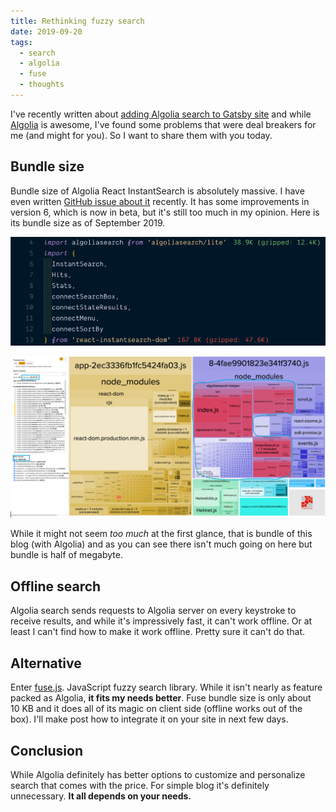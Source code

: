 ```yaml
---
title: Rethinking fuzzy search
date: 2019-09-20
tags:
  - search
  - algolia
  - fuse
  - thoughts
---
```


I've recently written about [adding Algolia search to Gatsby site](https://bartol.dev/a-complete-guide-to-get-algolia-search-on-your-gatsby-site/) and while [Algolia](https://www.algolia.com/) is awesome, I've found some problems that were deal breakers for me (and might for you). So I want to share them with you today.

## Bundle size

Bundle size of Algolia React InstantSearch is absolutely massive. I have even written [GitHub issue about it](https://github.com/algolia/react-instantsearch/issues/2810) recently. It has some improvements in version 6, which is now in beta, but it's still too much in my opinion. Here is its bundle size as of September 2019.

![Algolia React InstantSearch size](./bundle-size-import-cost.png)

![Whole website bundle size](./bundle-size-webpack-analyze.png)

While it might not seem _too much_ at the first glance, that is bundle of this blog (with Algolia) and as you can see there isn't much going on here but bundle is half of megabyte.

## Offline search

Algolia search sends requests to Algolia server on every keystroke to receive results, and while it's impressively fast, it can't work offline. Or at least I can't find how to make it work offline. Pretty sure it can't do that.

## Alternative

Enter [fuse.js](https://fusejs.io/). JavaScript fuzzy search library. While it isn't nearly as feature packed as Algolia, **it fits my needs better**. Fuse bundle size is only about 10 KB and it does all of its magic on client side (offline works out of the box). I'll make post how to integrate it on your site in next few days.

## Conclusion

While Algolia definitely has better options to customize and personalize search that comes with the price. For simple blog it's definitely unnecessary. **It all depends on your needs.**
